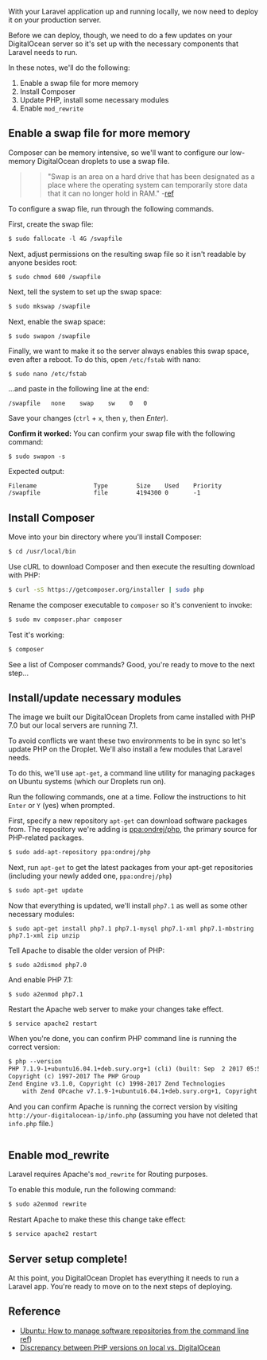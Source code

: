 With your Laravel application up and running locally, we now need to deploy it on your production server.

Before we can deploy, though, we need to do a few updates on your DigitalOcean server so it's set up with the necessary components that Laravel needs to run.

In these notes, we'll do the following:

1. Enable a swap file for more memory
2. Install Composer
3. Update PHP, install some necessary modules
3. Enable `mod_rewrite`


## Enable a swap file for more memory
Composer can be memory intensive, so we'll want to configure our low-memory DigitalOcean droplets to use a swap file.

>> "Swap is an area on a hard drive that has been designated as a place where the operating system can temporarily store data that it can no longer hold in RAM." -[ref](https://www.digitalocean.com/community/tutorials/how-to-add-swap-on-ubuntu-14-04)

To configure a swap file, run through the following commands.

First, create the swap file:

```xml
$ sudo fallocate -l 4G /swapfile
```

Next, adjust permissions on the resulting swap file so it isn't readable by anyone besides root:

```
$ sudo chmod 600 /swapfile
```

Next, tell the system to set up the swap space:

```xml
$ sudo mkswap /swapfile
```

Next, enable the swap space:

```
$ sudo swapon /swapfile
```

Finally, we want to make it so the server always enables this swap space, even after a reboot. To do this, open `/etc/fstab` with nano:

```
$ sudo nano /etc/fstab
```

...and paste in the following line at the end:

```
/swapfile   none    swap    sw    0   0
```

Save your changes (`ctrl` + `x`, then `y`, then *Enter*).

__Confirm it worked:__
You can confirm your swap file with the following command:

```
$ sudo swapon -s
```

Expected output:

```xml
Filename                Type        Size    Used    Priority
/swapfile               file        4194300 0       -1
```


## Install Composer
Move into your bin directory where you'll install Composer:

```bash
$ cd /usr/local/bin
```

Use cURL to download Composer and then execute the resulting download with PHP:

```bash
$ curl -sS https://getcomposer.org/installer | sudo php
```

Rename the composer executable to `composer` so it's convenient to invoke:

```bash
$ sudo mv composer.phar composer
```

Test it's working:

```bash
$ composer
```

See a list of Composer commands? Good, you're ready to move to the next step...


## Install/update necessary modules
The image we built our DigitalOcean Droplets from came installed with PHP 7.0 but our local servers are running 7.1.

To avoid conflicts we want these two environments to be in sync so let's update PHP on the Droplet. We'll also install a few modules that Laravel needs.

To do this, we'll use `apt-get`, a command line utility for managing packages on Ubuntu systems (which our Droplets run on).

Run the following commands, one at a time. Follow the instructions to hit `Enter` or `Y` (yes) when prompted.

First, specify a new repository `apt-get` can download software packages from. The repository we're adding is [ppa:ondrej/php](https://launchpad.net/~ondrej/+archive/ubuntu/php), the primary source for PHP-related packages.


```bash
$ sudo add-apt-repository ppa:ondrej/php
```


Next, run `apt-get` to get the latest packages from your apt-get repositories (including your newly added one, `ppa:ondrej/php`)

```bash
$ sudo apt-get update
```

Now that everything is updated, we'll install `php7.1` as well as some other necessary modules:
```
$ sudo apt-get install php7.1 php7.1-mysql php7.1-xml php7.1-mbstring php7.1-xml zip unzip
```

Tell Apache to disable the older version of PHP:
```
$ sudo a2dismod php7.0
```

And enable PHP 7.1:
```
$ sudo a2enmod php7.1
```

Restart the Apache web server to make your changes take effect.
```
$ service apache2 restart
```

When you're done, you can confirm PHP command line is running the correct version:

```xml
$ php --version
PHP 7.1.9-1+ubuntu16.04.1+deb.sury.org+1 (cli) (built: Sep  2 2017 05:56:43) ( NTS )
Copyright (c) 1997-2017 The PHP Group
Zend Engine v3.1.0, Copyright (c) 1998-2017 Zend Technologies
    with Zend OPcache v7.1.9-1+ubuntu16.04.1+deb.sury.org+1, Copyright (c) 1999-2017, by Zend Technologies
```


And you can confirm Apache is running the correct version by visiting `http://your-digitalocean-ip/info.php` (assuming you have not deleted that `info.php` file.)

<img src='http://making-the-internet.s3.amazonaws.com/laravel-digitalocean-post-php-upgrade-apache@2x.png' style='max-width:654px;' alt=''>


## Enable mod_rewrite
Laravel requires Apache's `mod_rewrite` for Routing purposes.

To enable this module, run the following command:

```xml
$ sudo a2enmod rewrite
```

Restart Apache to make these this change take effect:
```xml
$ service apache2 restart
```




## Server setup complete!
At this point, you DigitalOcean Droplet has everything it needs to run a Laravel app. You're ready to move on to the next steps of deploying.


## Reference

+ [Ubuntu: How to manage software repositories from the command line](https://help.ubuntu.com/community/Repositories/CommandLine)
[ref](https://gist.github.com/susanBuck/f949e701c239a7468de64cd89fe0347b))
+ [Discrepancy between PHP versions on local vs. DigitalOcean](https://gist.github.com/susanBuck/f949e701c239a7468de64cd89fe0347b)
